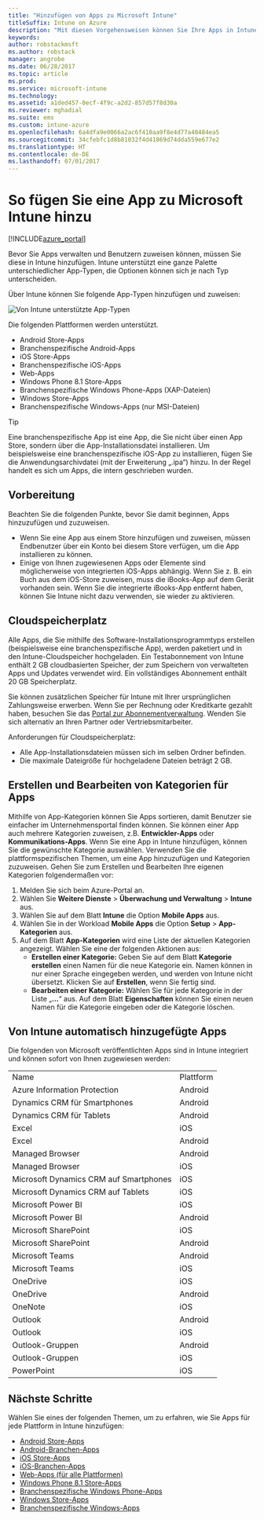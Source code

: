 ```yaml
---
title: "Hinzufügen von Apps zu Microsoft Intune"
titleSuffix: Intune on Azure
description: "Mit diesen Vorgehensweisen können Sie Ihre Apps in Intune für die Zuweisung zu Benutzern und Geräten vorbereiten. \""
keywords: 
author: robstackmsft
ms.author: robstack
manager: angrobe
ms.date: 06/28/2017
ms.topic: article
ms.prod: 
ms.service: microsoft-intune
ms.technology: 
ms.assetid: a1ded457-0ecf-4f9c-a2d2-857d57f8d30a
ms.reviewer: mghadial
ms.suite: ems
ms.custom: intune-azure
ms.openlocfilehash: 6a4dfa9e0066a2ac6f410aa9f8e4d77a40484ea5
ms.sourcegitcommit: 34cfebfc1d8b81032f4d41869d74dda559e677e2
ms.translationtype: HT
ms.contentlocale: de-DE
ms.lasthandoff: 07/01/2017
---
```

# <a name="how-to-add-an-app-to-microsoft-intune"></a>So fügen Sie eine App zu Microsoft Intune hinzu

[!INCLUDE[azure_portal](./includes/azure_portal.md)]

Bevor Sie Apps verwalten und Benutzern zuweisen können, müssen Sie diese in Intune hinzufügen. Intune unterstützt eine ganze Palette unterschiedlicher App-Typen, die Optionen können sich je nach Typ unterscheiden.

Über Intune können Sie folgende App-Typen hinzufügen und zuweisen:

![Von Intune unterstützte App-Typen](./media/app-types.png)

Die folgenden Plattformen werden unterstützt.

- Android Store-Apps
- Branchenspezifische Android-Apps
- iOS Store-Apps
- Branchenspezifische iOS-Apps
- Web-Apps
- Windows Phone 8.1 Store-Apps
- Branchenspezifische Windows Phone-Apps (XAP-Dateien)
- Windows Store-Apps
- Branchenspezifische Windows-Apps (nur MSI-Dateien)

>[!TIP]
> Eine branchenspezifische App ist eine App, die Sie nicht über einen App Store, sondern über die App-Installationsdatei installieren. Um beispielsweise eine branchenspezifische iOS-App zu installieren, fügen Sie die Anwendungsarchivdatei (mit der Erweiterung „.ipa“) hinzu. In der Regel handelt es sich um Apps, die intern geschrieben wurden.

## <a name="before-you-start"></a>Vorbereitung

Beachten Sie die folgenden Punkte, bevor Sie damit beginnen, Apps hinzuzufügen und zuzuweisen.

- Wenn Sie eine App aus einem Store hinzufügen und zuweisen, müssen Endbenutzer über ein Konto bei diesem Store verfügen, um die App installieren zu können.
- Einige von Ihnen zugewiesenen Apps oder Elemente sind möglicherweise von integrierten iOS-Apps abhängig. Wenn Sie z. B. ein Buch aus dem iOS-Store zuweisen, muss die iBooks-App auf dem Gerät vorhanden sein. Wenn Sie die integrierte iBooks-App entfernt haben, können Sie Intune nicht dazu verwenden, sie wieder zu aktivieren.

## <a name="cloud-storage-space"></a>Cloudspeicherplatz
Alle Apps, die Sie mithilfe des Software-Installationsprogrammtyps erstellen (beispielsweise eine branchenspezifische App), werden paketiert und in den Intune-Cloudspeicher hochgeladen. Ein Testabonnement von Intune enthält 2 GB cloudbasierten Speicher, der zum Speichern von verwalteten Apps und Updates verwendet wird. Ein vollständiges Abonnement enthält 20 GB Speicherplatz.

Sie können zusätzlichen Speicher für Intune mit Ihrer ursprünglichen Zahlungsweise erwerben.  Wenn Sie per Rechnung oder Kreditkarte gezahlt haben, besuchen Sie das [Portal zur Abonnementverwaltung](https://portal.office.com/adminportal/home?switchtomodern=true#/subscriptions).  Wenden Sie sich alternativ an Ihren Partner oder Vertriebsmitarbeiter.

Anforderungen für Cloudspeicherplatz:

-   Alle App-Installationsdateien müssen sich im selben Ordner befinden.
-   Die maximale Dateigröße für hochgeladene Dateien beträgt 2 GB.

## <a name="how-to-create-and-edit-categories-for-apps"></a>Erstellen und Bearbeiten von Kategorien für Apps

Mithilfe von App-Kategorien können Sie Apps sortieren, damit Benutzer sie einfacher im Unternehmensportal finden können. Sie können einer App auch mehrere Kategorien zuweisen, z.B. **Entwickler-Apps** oder **Kommunikations-Apps**.
Wenn Sie eine App in Intune hinzufügen, können Sie die gewünschte Kategorie auswählen. Verwenden Sie die plattformspezifischen Themen, um eine App hinzuzufügen und Kategorien zuzuweisen. Gehen Sie zum Erstellen und Bearbeiten Ihre eigenen Kategorien folgendermaßen vor:

1. Melden Sie sich beim Azure-Portal an.
2. Wählen Sie **Weitere Dienste** > **Überwachung und Verwaltung** > **Intune** aus.
3. Wählen Sie auf dem Blatt **Intune** die Option **Mobile Apps** aus.
4. Wählen Sie in der Workload **Mobile Apps** die Option **Setup** > **App-Kategorien** aus.
5. Auf dem Blatt **App-Kategorien** wird eine Liste der aktuellen Kategorien angezeigt. Wählen Sie eine der folgenden Aktionen aus:
    - **Erstellen einer Kategorie:** Geben Sie auf dem Blatt **Kategorie erstellen** einen Namen für die neue Kategorie ein. Namen können in nur einer Sprache eingegeben werden, und werden von Intune nicht übersetzt. Klicken Sie auf **Erstellen**, wenn Sie fertig sind.
    - **Bearbeiten einer Kategorie:** Wählen Sie für jede Kategorie in der Liste „**...**“ aus. Auf dem Blatt **Eigenschaften** können Sie einen neuen Namen für die Kategorie eingeben oder die Kategorie löschen.


## <a name="apps-added-automatically-by-intune"></a>Von Intune automatisch hinzugefügte Apps

Die folgenden von Microsoft veröffentlichten Apps sind in Intune integriert und können sofort von Ihnen zugewiesen werden:

|||
|-|-|
|Name|Plattform|App-Typ|
|Azure Information Protection|Android|Verwaltete Android Store-App|
|Dynamics CRM für Smartphones|Android|Verwaltete Android Store-App|
|Dynamics CRM für Tablets|Android|Verwaltete Android Store-App|
|Excel|iOS|Verwaltete iOS Store-App|
|Excel|Android|Verwaltete Android Store-App|
|Managed Browser|Android|Verwaltete Android Store-App|
|Managed Browser|iOS|Verwaltete iOS Store-App|
|Microsoft Dynamics CRM auf Smartphones|iOS|Verwaltete iOS Store-App|
|Microsoft Dynamics CRM auf Tablets|iOS|Verwaltete iOS Store-App|
|Microsoft Power BI|iOS|Verwaltete iOS Store-App|
|Microsoft Power BI|Android|Verwaltete Android Store-App|
|Microsoft SharePoint|iOS|Verwaltete iOS Store-App|
|Microsoft SharePoint|Android|Verwaltete Android Store-App|
|Microsoft Teams|Android|Verwaltete Android Store-App|
|Microsoft Teams|iOS|Verwaltete iOS Store-App|
|OneDrive|iOS|Verwaltete iOS Store-App|
|OneDrive|Android|Verwaltete Android Store-App|
|OneNote|iOS|Verwaltete iOS Store-App|
|Outlook|Android|Verwaltete Android Store-App|
|Outlook|iOS|Verwaltete iOS Store-App|
|Outlook-Gruppen|Android|Verwaltete Android Store-App|
|Outlook-Gruppen|iOS|Verwaltete iOS Store-App|
|PowerPoint|iOS|Verwaltete iOS Store-App|

## <a name="next-steps"></a>Nächste Schritte

Wählen Sie eines der folgenden Themen, um zu erfahren, wie Sie Apps für jede Plattform in Intune hinzufügen:

- [Android Store-Apps](store-apps-android.md)
- [Android-Branchen-Apps](lob-apps-android.md)
- [iOS Store-Apps](store-apps-ios.md)
- [iOS-Branchen-Apps](lob-apps-ios.md)
- [Web-Apps (für alle Plattformen)](web-app.md)
- [Windows Phone 8.1 Store-Apps](store-apps-windows-phone-8-1.md)
- [Branchenspezifische Windows Phone-Apps](lob-apps-windows-phone.md)
- [Windows Store-Apps](store-apps-windows.md)
- [Branchenspezifische Windows-Apps](lob-apps-windows.md)

